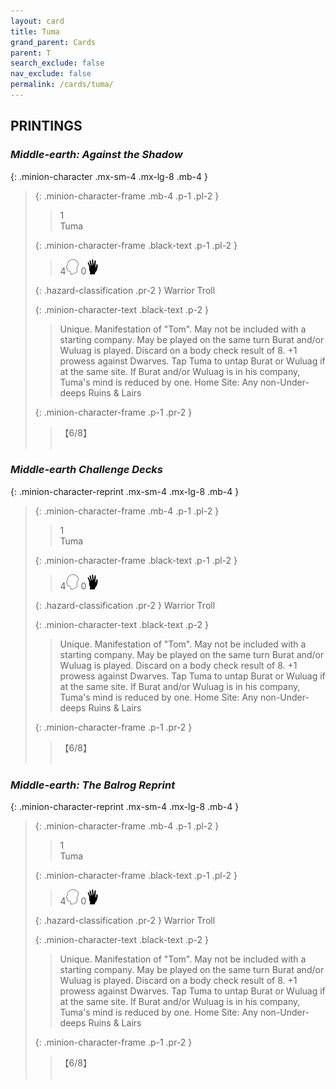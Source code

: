 ```yaml
---
layout: card
title: Tuma
grand_parent: Cards
parent: T
search_exclude: false
nav_exclude: false
permalink: /cards/tuma/
---
```


## PRINTINGS


### _Middle-earth: Against the Shadow_

{: .minion-character .mx-sm-4 .mx-lg-8 .mb-4 }
> {: .minion-character-frame .mb-4 .p-1 .pl-2 }
> > <div class="hazard-mp">1</div>
> > <div class="card-name">Tuma</div>
>
> {: .minion-character-frame .black-text .p-1 .pl-2 }
> > 4![](/assets/images/mind.svg) 0![](/assets/images/di.svg)
>
> {: .hazard-classification .pr-2 }
> Warrior Troll
>
> {: .minion-character-text .black-text .p-2 }
> > Unique. Manifestation of "Tom". May not be included with a starting company. May be played on the same turn Burat and/or Wuluag is played. Discard on a body check result of 8. +1 prowess against Dwarves. Tap Tuma to untap Burat or Wuluag if at the same site. If Burat and/or Wuluag is in his company, Tuma's mind is reduced by one.   Home Site: Any non-Under-deeps Ruins & Lairs 
>
> {: .minion-character-frame .p-1 .pr-2 }
> > <div class="card-shield">【6/8】</div>
> > <div class="card-corruption-white">&nbsp;</div>

### _Middle-earth Challenge Decks_

{: .minion-character-reprint .mx-sm-4 .mx-lg-8 .mb-4 }
> {: .minion-character-frame .mb-4 .p-1 .pl-2 }
> > <div class="hazard-mp">1</div>
> > <div class="card-name">Tuma</div>
>
> {: .minion-character-frame .black-text .p-1 .pl-2 }
> > 4![](/assets/images/mind.svg) 0![](/assets/images/di.svg)
>
> {: .hazard-classification .pr-2 }
> Warrior Troll
>
> {: .minion-character-text .black-text .p-2 }
> > Unique. Manifestation of "Tom". May not be included with a starting company. May be played on the same turn Burat and/or Wuluag is played. Discard on a body check result of 8. +1 prowess against Dwarves. Tap Tuma to untap Burat or Wuluag if at the same site. If Burat and/or Wuluag is in his company, Tuma's mind is reduced by one.   Home Site: Any non-Under-deeps Ruins & Lairs 
>
> {: .minion-character-frame .p-1 .pr-2 }
> > <div class="card-shield">【6/8】</div>
> > <div class="card-corruption-white">&nbsp;</div>

### _Middle-earth: The Balrog Reprint_

{: .minion-character-reprint .mx-sm-4 .mx-lg-8 .mb-4 }
> {: .minion-character-frame .mb-4 .p-1 .pl-2 }
> > <div class="hazard-mp">1</div>
> > <div class="card-name">Tuma</div>
>
> {: .minion-character-frame .black-text .p-1 .pl-2 }
> > 4![](/assets/images/mind.svg) 0![](/assets/images/di.svg)
>
> {: .hazard-classification .pr-2 }
> Warrior Troll
>
> {: .minion-character-text .black-text .p-2 }
> > Unique. Manifestation of "Tom". May not be included with a starting company. May be played on the same turn Burat and/or Wuluag is played. Discard on a body check result of 8. +1 prowess against Dwarves. Tap Tuma to untap Burat or Wuluag if at the same site. If Burat and/or Wuluag is in his company, Tuma's mind is reduced by one.   Home Site: Any non-Under-deeps Ruins & Lairs 
>
> {: .minion-character-frame .p-1 .pr-2 }
> > <div class="card-shield">【6/8】</div>
> > <div class="card-corruption-white">&nbsp;</div>

